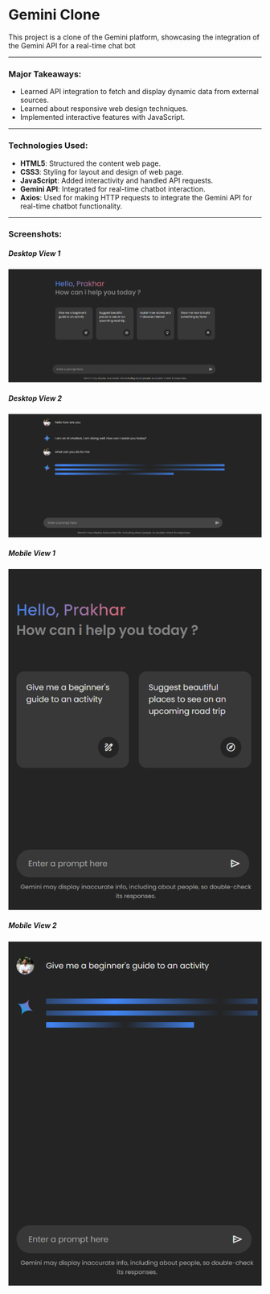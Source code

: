 <h1>Gemini Clone</h1>
<p>This project is a clone of the Gemini platform, showcasing the integration of the Gemini API for a real-time chat bot</p>

---

<h3>Major Takeaways:</h3>

- Learned API integration to fetch and display dynamic data from external sources.
- Learned about responsive web design techniques.
- Implemented interactive features with JavaScript.

---

<h3>Technologies Used:</h3>

- **HTML5**: Structured the content web page.
- **CSS3**: Styling for layout and design of web page.
- **JavaScript**: Added interactivity and handled API requests.
- **Gemini API**: Integrated for real-time chatbot interaction.
- **Axios**: Used for making HTTP requests to integrate the Gemini API for real-time chatbot functionality.

---

<h3>Screenshots:</h3>

<div>
    <h5>Desktop View 1</h5>
    <img src="https://github.com/PrakharAgarwal135/GeminiClone/blob/main/images/readme%20ss/desk1.png" alt="Desktop View 1">
</div>
<div>
    <h5>Desktop View 2</h5>
    <img src="https://github.com/PrakharAgarwal135/GeminiClone/blob/main/images/readme%20ss/desk3.png" alt="Desktop View 2">
</div>

<div>
    <h5>Mobile View 1</h5>
    <img src="https://github.com/PrakharAgarwal135/GeminiClone/blob/main/images/readme%20ss/mob1.png" alt="Mobile View 1">
</div>
<div>
    <h5>Mobile View 2</h5>
    <img src="https://github.com/PrakharAgarwal135/GeminiClone/blob/main/images/readme%20ss/mob2.png" alt="Mobile View 2">
</div>
